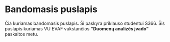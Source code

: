 # Bandomasis puslapis

Čia kuriamas bandomasis puslapis. Ši paskyra priklauso studentui S366.
Šis puslapis kuriamas VU EVAF vukstančios **"Duomenų analizės įvado"** paskaitos metu.